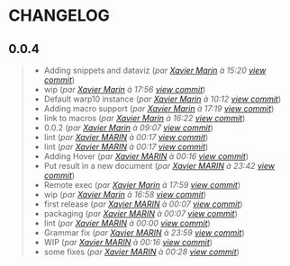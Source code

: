 # CHANGELOG

## 0.0.4
> + Adding snippets and dataviz (*par [Xavier Marin](marin.xavier@gmail.com) à 15:20 [view commit](https://github.com/Giwi/VSCode-WarpScriptLangage/commit/a5a3999c382970f5f9a4bc1eb92c3f27eed017bd)*)
> + wip (*par [Xavier Marin](marin.xavier@gmail.com) à 17:56 [view commit](https://github.com/Giwi/VSCode-WarpScriptLangage/commit/75c91631a9ceb5039f58f6f7e45e4b35b52af6b6)*)
> + Default warp10 instance (*par [Xavier Marin](marin.xavier@gmail.com) à 10:12 [view commit](https://github.com/Giwi/VSCode-WarpScriptLangage/commit/dd193b14eece1fd94b60368f241f2bdf43c43137)*)
> + Adding macro support (*par [Xavier Marin](marin.xavier@gmail.com) à 17:19 [view commit](https://github.com/Giwi/VSCode-WarpScriptLangage/commit/79d08d5d1d49aa4e443463c438d40338721aaa76)*)
> + link to macros (*par [Xavier Marin](marin.xavier@gmail.com) à 16:22 [view commit](https://github.com/Giwi/VSCode-WarpScriptLangage/commit/3d826964b678a381099a4303e8c9a6b35f4295c7)*)
> + 0.0.2 (*par [Xavier Marin](marin.xavier@gmail.com) à 09:07 [view commit](https://github.com/Giwi/VSCode-WarpScriptLangage/commit/8064dd02f4ed9c041769f9594d8eacc62b503b95)*)
> + lint (*par [Xavier MARIN](marin.xavier@gmail.com) à 00:17 [view commit](https://github.com/Giwi/VSCode-WarpScriptLangage/commit/1a8e5d0bf2d57e89f6fb03fea44718c73219499c)*)
> + lint (*par [Xavier MARIN](marin.xavier@gmail.com) à 00:17 [view commit](https://github.com/Giwi/VSCode-WarpScriptLangage/commit/f2575326318b97f5b3383790655667f8ddcb9951)*)
> + Adding Hover (*par [Xavier MARIN](marin.xavier@gmail.com) à 00:16 [view commit](https://github.com/Giwi/VSCode-WarpScriptLangage/commit/f98cd307236ba3b07391c251e45cbdcec569b719)*)
> + Put result in a new document (*par [Xavier MARIN](marin.xavier@gmail.com) à 23:42 [view commit](https://github.com/Giwi/VSCode-WarpScriptLangage/commit/1d8ddb45cd61dab5f88ec422bdd69240b7517000)*)
> + Remote exec (*par [Xavier Marin](marin.xavier@gmail.com) à 17:59 [view commit](https://github.com/Giwi/VSCode-WarpScriptLangage/commit/801f6f131b598c1cd41824b80f38d45e646737d2)*)
> + wip (*par [Xavier Marin](marin.xavier@gmail.com) à 16:58 [view commit](https://github.com/Giwi/VSCode-WarpScriptLangage/commit/bf4ec6365f559f3daf76bdfe95c536b4c46486c7)*)
> + first release (*par [Xavier MARIN](marin.xavier@gmail.com) à 00:07 [view commit](https://github.com/Giwi/VSCode-WarpScriptLangage/commit/c862caa72a14ec0c8dceaa8c0c94e252be7abedd)*)
> + packaging (*par [Xavier MARIN](marin.xavier@gmail.com) à 00:07 [view commit](https://github.com/Giwi/VSCode-WarpScriptLangage/commit/a3b352f08cec0465d52d60b5cac0a313f5efc2ac)*)
> + lint (*par [Xavier MARIN](marin.xavier@gmail.com) à 00:00 [view commit](https://github.com/Giwi/VSCode-WarpScriptLangage/commit/ad620787886b833fb051226d4dad2925375a25f1)*)
> + Grammar fix (*par [Xavier MARIN](marin.xavier@gmail.com) à 23:59 [view commit](https://github.com/Giwi/VSCode-WarpScriptLangage/commit/0dc2248556ddef411afa005769ff66904eff02dc)*)
> + WIP (*par [Xavier MARIN](marin.xavier@gmail.com) à 00:16 [view commit](https://github.com/Giwi/VSCode-WarpScriptLangage/commit/f757532a39f4ac9551b76981f3dbd0128762b491)*)
> + some fixes (*par [Xavier MARIN](marin.xavier@gmail.com) à 00:28 [view commit](https://github.com/Giwi/VSCode-WarpScriptLangage/commit/6d2967c1f2cec8e06483dd32414eaf42eb5a2c3e)*)
